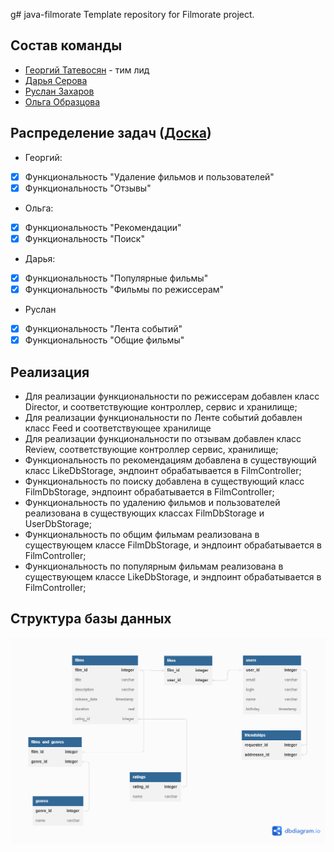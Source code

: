 g# java-filmorate
Template repository for Filmorate project.

## Состав команды

- [Георгий Татевосян](https://github.com/geo-tat) - тим лид
- [Дарья Серова](https://github.com/dserova)
- [Руслан Захаров](https://github.com/14winter)
- [Ольга Образцова](https://github.com/olgaobraztsova)

## Распределение задач ([Доска](https://github.com/users/geo-tat/projects/1))

- Георгий:
- [x] Функциональность "Удаление фильмов и пользователей"
- [x] Функциональность "Отзывы"
- Ольга:
- [x] Функциональность "Рекомендации"
- [x] Функциональность "Поиск"
- Дарья:
- [x] Функциональность "Популярные фильмы"
- [x] Функциональность "Фильмы по режиссерам"
- Руслан
- [x] Функциональность "Лента событий"
- [x] Функциональность "Общие фильмы"

## Реализация
- Для реализации функциональности по режиссерам добавлен класс Director, и соответствующие контроллер, сервис и хранилище;
- Для реализации функциональности по Ленте событий добавлен класс Feed и соответствующее хранилище
- Для реализации функциональности по отзывам добавлен класс Review, соответствующие контроллер сервис, хранилище;
- Функциональность по рекомендациям добавлена в существующий класс LikeDbStorage, эндпоинт обрабатывается в FilmController;
- Функциональность по поиску добавлена в существующий класс FilmDbStorage, эндпоинт обрабатывается в FilmController;
- Функциональность по удалению фильмов и пользователей реализована в существующих классах FilmDbStorage и UserDbStorage;
- Функциональность по общим фильмам реализована в существующем классе FilmDbStorage, и эндпоинт обрабатывается в FilmController;
- Функциональность по популярным фильмам реализована в существующем классе LikeDbStorage, и эндпоинт обрабатывается в FilmController;


## Структура базы данных

![Filmorate Database Diagram](/images/filmorate_db.png)
